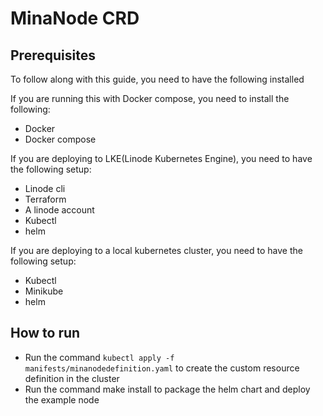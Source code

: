 # MinaNode CRD

## Prerequisites
To follow along with this guide, you need to have the following installed

If you are running this with Docker compose, you need to install the following:
- Docker
- Docker compose

If you are deploying to LKE(Linode Kubernetes Engine), you need to have the following setup:
- Linode cli
- Terraform
- A linode account
- Kubectl
- helm

If you are deploying to a local kubernetes cluster, you need to have the following setup:
- Kubectl
- Minikube
- helm

## How to run
- Run the command `kubectl apply -f manifests/minanodedefinition.yaml` to create the custom resource definition in the cluster
- Run the command make install to package the helm chart and deploy the example node

